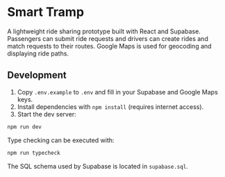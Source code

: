 # Smart Tramp

A lightweight ride sharing prototype built with React and Supabase. Passengers can submit ride requests and drivers can create rides and match requests to their routes. Google Maps is used for geocoding and displaying ride paths.

## Development

1. Copy `.env.example` to `.env` and fill in your Supabase and Google Maps keys.
2. Install dependencies with `npm install` (requires internet access).
3. Start the dev server:

```bash
npm run dev
```

Type checking can be executed with:

```bash
npm run typecheck
```

The SQL schema used by Supabase is located in `supabase.sql`.
